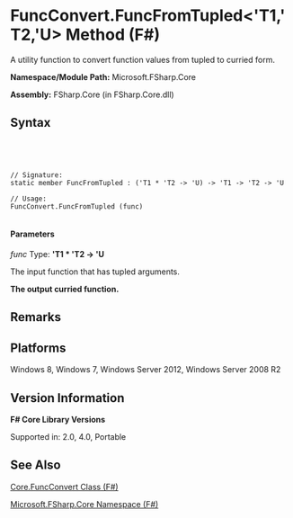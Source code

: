 # FuncConvert.FuncFromTupled<'T1,'T2,'U> Method (F#)

A utility function to convert function values from tupled to curried form.

**Namespace/Module Path:** Microsoft.FSharp.Core

**Assembly:** FSharp.Core (in FSharp.Core.dll)


## Syntax



```




// Signature:
static member FuncFromTupled : ('T1 * 'T2 -> 'U) -> 'T1 -> 'T2 -> 'U

// Usage:
FuncConvert.FuncFromTupled (func)


```





#### Parameters
*func*
Type: **'T1 &#42; 'T2 -&gt; 'U**


The input function that has tupled arguments.



**The output curried function.**
## Remarks

## Platforms
Windows 8, Windows 7, Windows Server 2012, Windows Server 2008 R2


## Version Information
**F# Core Library Versions**

Supported in: 2.0, 4.0, Portable




## See Also
[Core.FuncConvert Class &#40;F&#35;&#41;](Core.FuncConvert-Class-%5BFSharp%5D.md)

[Microsoft.FSharp.Core Namespace &#40;F&#35;&#41;](Microsoft.FSharp.Core-Namespace-%5BFSharp%5D.md)

